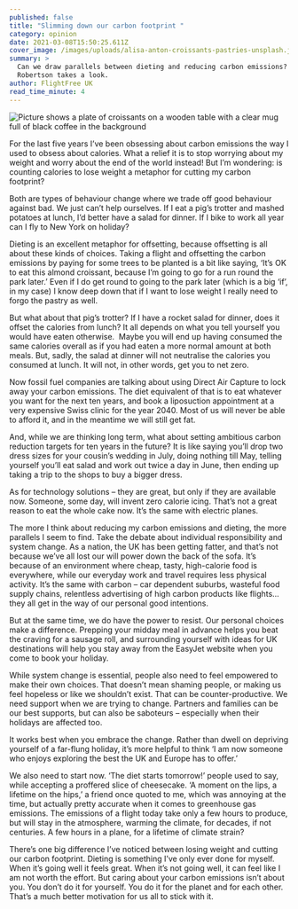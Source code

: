 ```yaml
---
published: false
title: "Slimming down our carbon footprint "
category: opinion
date: 2021-03-08T15:50:25.611Z
cover_image: /images/uploads/alisa-anton-croissants-pastries-unsplash.jpg
summary: >
  Can we draw parallels between dieting and reducing carbon emissions? Maggie
  Robertson takes a look.
author: FlightFree UK
read_time_minute: 4
---
```

![Picture shows a plate of croissants on a wooden table with a clear mug full of black coffee in the background ](/images/uploads/alisa-anton-croissants-pastries-unsplash.jpg "Photo Credit: Alisa Anton (Source: Unsplash) ")

For the last five years I’ve been obsessing about carbon emissions the way I used to obsess about calories. What a relief it is to stop worrying about my weight and worry about the end of the world instead! But I’m wondering: is counting calories to lose weight a metaphor for cutting my carbon footprint? 

Both are types of behaviour change where we trade off good behaviour against bad. We just can’t help ourselves. If I eat a pig’s trotter and mashed potatoes at lunch, I’d better have a salad for dinner. If I bike to work all year can I fly to New York on holiday? 

Dieting is an excellent metaphor for offsetting, because offsetting is all about these kinds of choices. Taking a flight and offsetting the carbon emissions by paying for some trees to be planted is a bit like saying, ‘It’s OK to eat this almond croissant, because I’m going to go for a run round the park later.’ Even if I do get round to going to the park later (which is a big ‘if’, in my case) I know deep down that if I want to lose weight I really need to forgo the pastry as well.

But what about that pig’s trotter? If I have a rocket salad for dinner, does it offset the calories from lunch? It all depends on what you tell yourself you would have eaten otherwise.  Maybe you will end up having consumed the same calories overall as if you had eaten a more normal amount at both meals. But, sadly, the salad at dinner will not neutralise the calories you consumed at lunch. It will not, in other words, get you to net zero. 

Now fossil fuel companies are talking about using Direct Air Capture to lock away your carbon emissions. The diet equivalent of that is to eat whatever you want for the next ten years, and book a liposuction appointment at a very expensive Swiss clinic for the year 2040. Most of us will never be able to afford it, and in the meantime we will still get fat.

And, while we are thinking long term, what about setting ambitious carbon reduction targets for ten years in the future? It is like saying you’ll drop two dress sizes for your cousin’s wedding in July, doing nothing till May, telling yourself you’ll eat salad and work out twice a day in June, then ending up taking a trip to the shops to buy a bigger dress. 

As for technology solutions – they are great, but only if they are available now. Someone, some day, will invent zero calorie icing. That’s not a great reason to eat the whole cake now. It’s the same with electric planes.

The more I think about reducing my carbon emissions and dieting, the more parallels I seem to find. Take the debate about individual responsibility and system change. As a nation, the UK has been getting fatter, and that’s not because we’ve all lost our will power down the back of the sofa. It’s because of an environment where cheap, tasty, high-calorie food is everywhere, while our everyday work and travel requires less physical activity. It’s the same with carbon – car dependent suburbs, wasteful food supply chains, relentless advertising of high carbon products like flights… they all get in the way of our personal good intentions.

But at the same time, we do have the power to resist. Our personal choices make a difference. Prepping your midday meal in advance helps you beat the craving for a sausage roll, and surrounding yourself with ideas for UK destinations will help you stay away from the EasyJet website when you come to book your holiday.

While system change is essential, people also need to feel empowered to make their own choices. That doesn’t mean shaming people, or making us feel hopeless or like we shouldn’t exist. That can be counter-productive. We need support when we are trying to change. Partners and families can be our best supports, but can also be saboteurs – especially when their holidays are affected too.

It works best when you embrace the change. Rather than dwell on depriving yourself of a far-flung holiday, it’s more helpful to think ‘I am now someone who enjoys exploring the best the UK and Europe has to offer.’ 

We also need to start now. ‘The diet starts tomorrow!’ people used to say, while accepting a proffered slice of cheesecake. ‘A moment on the lips, a lifetime on the hips,’ a friend once quoted to me, which was annoying at the time, but actually pretty accurate when it comes to greenhouse gas emissions. The emissions of a flight today take only a few hours to produce, but will stay in the atmosphere, warming the climate, for decades, if not centuries. A few hours in a plane, for a lifetime of climate strain? 

There’s one big difference I’ve noticed between losing weight and cutting our carbon footprint. Dieting is something I’ve only ever done for myself. When it’s going well it feels great. When it’s not going well, it can feel like I am not worth the effort. But caring about your carbon emissions isn’t about you. You don’t do it for yourself. You do it for the planet and for each other. That’s a much better motivation for us all to stick with it.